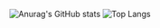 ![Anurag's GitHub stats](https://github-readme-stats.vercel.app/api?username=hrmcngs&show_icons=true&theme=dark)
![Top Langs](https://github-readme-stats.vercel.app/api/top-langs/?username=hrmcngs&layout=compact)
